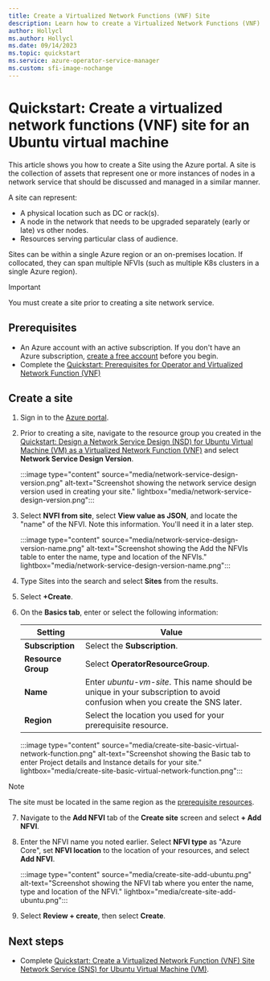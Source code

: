 ```yaml
---
title: Create a Virtualized Network Functions (VNF) Site
description: Learn how to create a Virtualized Network Functions (VNF) Site
author: Hollycl
ms.author: Hollycl
ms.date: 09/14/2023
ms.topic: quickstart
ms.service: azure-operator-service-manager
ms.custom: sfi-image-nochange
---
```


# Quickstart: Create a virtualized network functions (VNF) site for an Ubuntu virtual machine

This article shows you how to create a Site using the Azure portal.  A site is the collection of assets that represent one or more instances of nodes in a network service that should be discussed and managed in a similar manner.

A site can represent:

- A physical location such as DC or rack(s).
- A node in the network that needs to be upgraded separately (early or late) vs other nodes.
- Resources serving particular class of audience.

Sites can be within a single Azure region or an on-premises location. If collocated, they can span multiple NFVIs (such as multiple K8s clusters in a single Azure region).

> [!IMPORTANT]
> You must create a site prior to creating a site network service.

## Prerequisites

- An Azure account with an active subscription. If you don't have an Azure subscription, [create a free account](https://azure.microsoft.com/free/?WT.mc_id=A261C142F) before you begin.
- Complete the [Quickstart: Prerequisites for Operator and Virtualized Network Function (VNF)](quickstart-virtualized-network-function-operator.md)

## Create a site

1. Sign in to the [Azure portal](https://ms.portal.azure.com/).
1. Prior to creating a site, navigate to the resource group you created in the [Quickstart: Design a Network Service Design (NSD) for Ubuntu Virtual Machine (VM) as a Virtualized Network Function (VNF)](quickstart-virtualized-network-function-network-design.md) and select **Network Service Design Version**.

    :::image type="content" source="media/network-service-design-version.png" alt-text="Screenshot showing the network service design version used in creating your site." lightbox="media/network-service-design-version.png":::

1. Select **NVFI from site**, select **View value as JSON**, and locate the "name" of the NFVI. Note this information. You'll need it in a later step.

    :::image type="content" source="media/network-service-design-version-name.png" alt-text="Screenshot showing the Add the NFVIs table to enter the name, type and location of the NFVIs." lightbox="media/network-service-design-version-name.png":::

1. Type Sites into the search and select **Sites** from the results.
1. Select  **+Create**.
1. On the **Basics tab**,  enter or select the following information:

    |Setting  |Value  |
    |---------|---------|
    |**Subscription**     | Select the **Subscription**.        |
    |**Resource Group**     |   Select **OperatorResourceGroup**.      |
    |**Name**     |   Enter *ubuntu-vm-site*.  This name should be unique in your subscription to avoid confusion when you create the SNS later.     |
    |**Region**     |    Select the location you used for your prerequisite resource.     |

   :::image type="content" source="media/create-site-basic-virtual-network-function.png" alt-text="Screenshot showing the Basic tab to enter Project details and Instance details for your site." lightbox="media/create-site-basic-virtual-network-function.png":::

> [!NOTE]
 > The site must be located in the same region as the [prerequisite resources](quickstart-virtualized-network-function-prerequisites.md).


7. Navigate to the **Add NFVI** tab of the **Create site** screen and select **+ Add NFVI**.
1. Enter the NFVI name you noted earlier.  Select **NFVI type** as "Azure Core", set **NFVI location** to the location of your resources, and select **Add NFVI**.

    :::image type="content" source="media/create-site-add-ubuntu.png" alt-text="Screenshot showing the NFVI tab where you enter the name, type and location of the NFVI." lightbox="media/create-site-add-ubuntu.png":::

1. Select **Review + create**, then select **Create**.

## Next steps

- Complete [Quickstart: Create a Virtualized Network Function (VNF) Site Network Service (SNS) for Ubuntu Virtual Machine (VM)](quickstart-virtualized-network-function-create-site-network-service.md).
